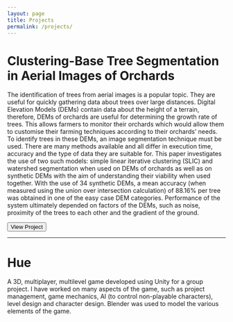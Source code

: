 ```yaml
---
layout: page
title: Projects
permalink: /projects/
---
```


# Clustering-Base Tree Segmentation in Aerial Images of Orchards #
The identification of trees from aerial images is a popular topic. They are useful for quickly gathering data about trees over large distances. Digital Elevation Models (DEMs) contain data about the height of a terrain, therefore, DEMs of orchards are useful for determining the growth rate of trees. This allows farmers to monitor their orchards which would allow them to customise their farming techniques according to their orchards’ needs. To identify trees in these DEMs, an image segmentation technique must be used. There are many methods available and all differ in execution time, accuracy and the type of data they are suitable for. This paper investigates the use of two such models: simple linear iterative
clustering (SLIC) and watershed segmentation when used on DEMs of orchards as well as on synthetic DEMs with the aim of understanding their viability when used together. With the use of 34 synthetic DEMs, a mean accuracy (when measured using the union over intersection calculation) of 88.16% per tree was obtained in one of the easy case DEM categories. Performance of the system ultimately depended on factors of the DEMs, such as noise, proximity of the trees to each other and the gradient of the ground.

<button type="button" name="planer" onclick="window.open('https://projects.cs.uct.ac.za/honsproj/cgi-bin/view/2020/bowden_emeruem_moodley.zip/')">View Project</button>


---

# Hue #
A 3D, multiplayer, multilevel game developed using Unity for a group project. I have worked on many aspects of the game, such as project management, game mechanics, AI (to control non-playable characters), level design and character design. Blender was used to model the various elements of the game.


